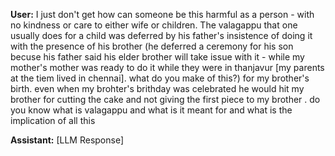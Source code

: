 **User:**
I just don't get how can someone be this harmful as a person - with no kindness or care to either wife or children. The valagappu that one usually does for a child was deferred by his father's insistence of doing it with the presence of his brother (he deferred a ceremony for his son becuse his father said his elder brother will take issue with it - while my mother's mother was ready to do it while they were in thanjavur [my parents at the tiem lived in chennai]. what do you make of this?) for my brother's birth. even when my brohter's brithday was celebrated he would hit my brother for cutting the cake and not giving the first piece to my brother . do you know what is valagappu and what is it meant for and what is the implication of all this

**Assistant:**
[LLM Response]

